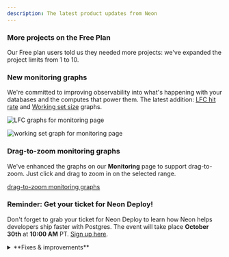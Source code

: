 ```yaml
---
description: The latest product updates from Neon
---
```


### More projects on the Free Plan

Our Free plan users told us they needed more projects: we've expanded the project limits from 1 to 10.

### New monitoring graphs

We're committed to improving observability into what's happening with your databases and the computes that power them. The latest addition: [LFC hit rate](/docs/introduction/monitoring-page#local-file-cache-hit-rate) and [Working set size](/docs/introduction/monitoring-page#working-set-size) graphs.

<div style={{ display: 'flex' }}>
  <div style={{ flex: 1, paddingRight: '20px' }}>

![LFC graphs for monitoring page](/docs/introduction/working_set_size.png)

  </div>
  <div style={{ flex: 1 }}>

![working set graph for monitoring page](/docs/introductionlocal_file_cache_hit_rate)

  </div>
</div>

### Drag-to-zoom monitoring graphs

We've enhanced the graphs on our **Monitoring** page to support drag-to-zoom. Just click and drag to zoom in on the selected range.

[drag-to-zoom monitoring graphs](/docs/relnotes/drag-to-zoom.png)

### Reminder: Get your ticket for Neon Deploy!

Don't forget to grab your ticket for Neon Deploy to learn how Neon helps developers ship faster with Postgres. The event will take place **October 30th** at **10:00 AM** PT. [Sign up here](https://neon.tech/deploy).

<details>
<summary>**Fixes & improvements**</summary>

- The [Delete Project](https://api-docs.neon.tech/reference/deleteproject) API now returns a 404 Not Found response instead of a 200 OK response if the project has already been deleted. This is a potentially breaking change for applications that expect a 200 OK response for all delete operations, regardless of whether a project was actually deleted.
- We've released a new version of the Neon CLI, with the followign updates:
  - Removed the deprecated `set-primary` branch command
  - Removed the deprecated `--allow-list` and `--ip-primary-only` flags from the `project update` command
  - Removed the deprecated `--primary-only` flag from the `ip-allow` command
  - Added empty state messages for the `project list` command
- We updated the **Create support ticket** modal in the Neon Console to include a drop-down menu for selecting a personal account or organization.
- Fixed a lag issue with the **Create support ticket** modal.
- Enabled selecting a shared project in the **Create support ticket** modal account selector.
- Fixed an issue that prevented deleting a branch with a ephemeral compute endpoint that was created for performing a schema diff.
- Fixed an issue with the GitHub integration that prevented information in the integration drawer from being updated after performing an action in the drawer.
- Fixed an issue in the GitHub integration that permitted connecting to the same GitHub repository from different Neon projects, which would overwrite previously configured variables.
- When a collaborator is added as a member of an organization, that user is now removed as a collaborator from projects in the organization. Otherwise, the user would be both a collaborator and a member, which is redundant.
- To help resolve support cases faster, the consent option in the **Create support ticket** modal to allow Neon Support staff to connect to your database is now selected by default. You can leave this option selected or deselect it when opening a support ticket.
- The table on the [Projects](https://console.neon.tech/app/projects) page in the Neon Console now includes an **Integrations** column that lists your project's integrations. If you don't have any an **Add** option takes you to the **Integrations** page where you can view available integrations.
- Upgraded the `neon` extension to version 1.5 for all Postgres versions.
- Added support for the new [pg_wait_events](https://www.postgresql.org/docs/current/view-pg-wait-events.html) system view that reports wait event types that was introduced in Postgres 17, which is useful for adding descriptions to wait events reported in `pg_stat_activity`.
- [FF] ### Changelog
- Added support for the following extensions to Postgres 17.

  | Extension          | Version   |
  |--------------------|-----------|
  | PostGIS            | 3.5.0     |
  | pgrouting          | 3.6.2     |
  | h3                 | 4.1.3     |
  | unit               | 7.9       |
  | pgjwt              | f3d82fd   |
  | pg_hashids         | 1.2.1     |
  | ip4r               | 2.4.2     |
  | prefix             | 1.2.10    |
  | postgresql-hll     | 2.18      |
  | pg_roaringbitmap   | 0.5.4     |
  | pg-semver          | 0.40.0    |
- Updated support of extensions for Postgres versions 14 through 16:

  | Extension | Old Version | New Version |
  |-----------|-------------|-------------|
  | unit      | 7.7         | 7.9         |
  | pgjwt     | 9742dab     | f3d82fd     |

</details>
